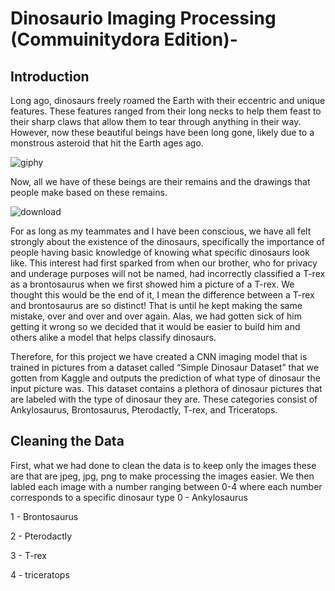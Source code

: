 # Dinosaurio Imaging Processing (Commuinitydora Edition)-

## Introduction 

Long ago, dinosaurs freely roamed the Earth with their eccentric and unique features. These features ranged from their long necks to help them feast to their sharp claws that allow them to tear through anything in their way. However, now these beautiful beings have been long gone, likely due to a monstrous asteroid that hit the Earth ages ago.

![giphy](https://github.com/andreathecheatcode/da-communitydora-dinasaurio-version-/assets/146608842/444e1755-e6ba-4057-8731-156357e57d0e)

Now, all we have of these beings are their remains and the drawings that people make based on these remains. 

![download](https://github.com/andreathecheatcode/da-communitydora-dinasaurio-version-/assets/146608842/1d3a513d-5c45-4f38-b170-b9b509f93ffb)


For as long as my teammates and I have been conscious, we have all felt strongly about the existence of the dinosaurs, specifically the importance of people having basic knowledge of knowing what specific dinosaurs look like. This interest had first sparked from when our brother, who for privacy and underage purposes will not be named, had incorrectly classified a T-rex as a brontosaurus when we first showed him a picture of a T-rex. We thought this would be the end of it, I mean the difference between a T-rex and brontosaurus are so distinct! That is until he kept making the same mistake, over and over and over again. Alas, we had gotten sick of him getting it wrong so we decided that it would be easier to build him and others alike a model that helps classify dinosaurs.

Therefore, for this project we have created a CNN imaging model that is trained in pictures from a dataset called “Simple Dinosaur Dataset” that we gotten from Kaggle and outputs the prediction of what type of dinosaur the input picture was. This dataset contains a plethora of dinosaur pictures that are labeled with the type of dinosaur they are. These categories consist of Ankylosaurus, Brontosaurus, Pterodactly, T-rex, and Triceratops.

## Cleaning the Data 

First, what we had done to clean the data is to keep only the  images these are that are jpeg, jpg, png to make processing the images easier. We then labled each image with a number ranging between 0-4 where each number corresponds to a specific dinosaur type
0 - Ankylosaurus

1 - Brontosaurus

2 - Pterodactly

3 - T-rex

4 - triceratops
